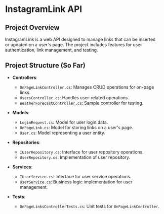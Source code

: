 # InstagramLink API

## Project Overview
InstagramLink is a web API designed to manage links that can be inserted or updated on a user's page. The project includes features for user authentication, link management, and testing.

## Project Structure (So Far)

- **Controllers**:
  - `OnPageLinkController.cs`: Manages CRUD operations for on-page links.
  - `UsersController.cs`: Handles user-related operations.
  - `WeatherForecastController.cs`: Sample controller for testing.

- **Models**:
  - `LoginRequest.cs`: Model for user login data.
  - `OnPageLink.cs`: Model for storing links on a user's page.
  - `User.cs`: Model representing a user entity.

- **Repositories**:
  - `IUserRepository.cs`: Interface for user repository operations.
  - `UserRepository.cs`: Implementation of user repository.

- **Services**:
  - `IUserService.cs`: Interface for user service operations.
  - `UserService.cs`: Business logic implementation for user management.

- **Tests**:
  - `OnPageLinksControllerTests.cs`: Unit tests for `OnPageLinkController`.
